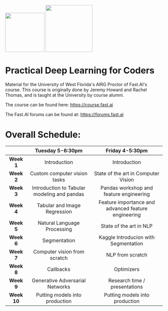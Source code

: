<img src = "https://cdn-images-1.medium.com/max/696/1*bUZKHfAugVeXAkl0TGClCA.png" height ='125'/> <img src = "https://drive.google.com/uc?export=view&id=1lTEUUVke6Y02P9Hr30ZTG56390e7RRLG" height = '150'/>

# Practical Deep Learning for Coders 
Material for the University of West Florida's AIRG Proctor of Fast.AI's course. This course is originally done by Jeremy Howard and Rachel Thomas, and is taught at the University by course alumni. 

The course can be found here: https://course.fast.ai

The Fast.AI forums can be found at: https://forums.fast.ai

# Overall Schedule:

|  | Tuesday 5-6:30pm | Friday  4-5:30pm |
|:------:|:-------------------------------------------:|:--------------------------------------------------------------------------:|
| **Week 1** | Introduction | Introduction |
| **Week 2** | Custom computer vision tasks | State of the art in Computer Vision |
| **Week 3** | Introduction to Tabular modeling and pandas | Pandas workshop and feature engineering |
| **Week 4** | Tabular and Image Regression | Feature importance and advanced feature  engineering |
| **Week 5** | Natural Language Processing | State of the art in NLP |
| **Week 6** | Segmentation | Kaggle Introducion with Segmentation |
| **Week 7** | Computer vision from scratch | NLP from scratch |
| **Week 8** | Callbacks | Optimizers |
| **Week 9** | Generative Adversarial Networks | Research time / presentations |
| **Week 10** | Putting models into production | Putting models into production |
